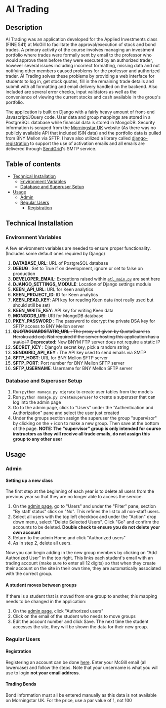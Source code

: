 # AI Trading

## Description

AI Trading was an application developed for the Applied Investments class (FINE 541) at McGill to facilitate the approval/execution of stock and bond trades. A primary activity of the course involves managing an investment portfolio where trades were formally sent by email to the professor who would approve them before they were executed by an authorized trader, however several issues including incorrect formatting, missing data and not notifying other members caused problems for the professor and authorized trader. AI Trading solves these problems by providing a web interface for students to log in, get stock quotes, fill in the remaining trade details and submit with all formatting and email delivery handled on the backend. Also included are several error checks, input validators as well as the convenience of viewing the current stocks and cash available in the group's portfolio.

The application is built on Django with a fairly heavy amount of front-end Javascript/JQuery code. User data and group mappings are stored in a PostgreSQL database while financial data is stored in MongoDB. Security information is scraped from the [Morningstar UK](http://www.morningstar.co.uk/uk/) website (As there was no publicly available API that included ISIN data) and the portfolio data is pulled from BNY Mellon via SFTP. I have also utilized a library called [django-registration](https://django-registration.readthedocs.io) to support the use of activation emails and all emails are delivered through [SendGrid](https://sendgrid.com/)'s SMTP service.

## Table of contents

- [Technical Installation](#technical-installation)
  * [Environment Variables](#environment-variables)
  * [Database and Superuser Setup](#database-and-superuser-setup)
- [Usage](#usage)
  * [Admin](#admin)
  * [Regular Users](#regular-users)
    + [Registration](#registration)

## Technical Installation

### Environment Variables
A few environment variables are needed to ensure proper functionality. (Includes some default ones required by Django)

1. **DATABASE_URL**: URL of PostgreSQL database
2. **DEBUG** : Set to True if on development, ignore or set to false on production
3. **DEVELOPER_EMAIL**: Exceptions raised within [`etl_main.py`](aitrading/etl/etl_main.py) are sent here
4. **DJANGO_SETTINGS_MODULE**: Location of Django settings module
5. **KEEN_API_URL**: URL for Keen analytics
6. **KEEN_PROJECT_ID**: ID for Keen analytics
7. **KEEN_READ_KEY**: API key for reading Keen data (not really used but should still be set)
8. **KEEN_WRITE_KEY**: API key for writing Keen data
9. **MONGODB_URI**: URI for MongoDB database
10. **PKEY_PASSWORD** : The password to decrypt the private DSA key for SFTP access to BNY Mellon server
11. ~~**QUOTAGUARDSTATIC_URL** : The proxy url given by QuotaGuard (a Heroku add on). Not required if the server hosting this application has a static IP~~
**Deprecated**: New BNYM FTP server does not require a static IP
12. **SECRET_KEY** : Django's secret key, pick a random string
13. **SENDGRID_API_KEY** : The API key used to send emails via SMTP
14. **SFTP_HOST**: URL for BNY Mellon SFTP server
15. **SFTP_PORT**: Port number for BNY Mellon SFTP server
16. **SFTP_USERNAME**: Username for BNY Mellon SFTP server

### Database and Superuser Setup

1. Run `python manage.py migrate` to create user tables from the models
2. Run `python manage.py createsuperuser` to create a superuser that can log into the admin page
3. Go to the admin page, click to "Users" under the "Authentication and Authorization" pane and select the user just created
4. Under the groups section assign the superuser the group "supervisor" by clicking on the + icon to make a new group. Then save at the bottom of the page.
**NOTE: The "supervisor" group is only intended for course instructors as they will receive all trade emails, do not assign this group to any other user**

## Usage

### Admin

#### Setting up a new class
The first step at the beginning of each year is to delete all users from the previous year so that they are no longer able to access the service.
1. On the [admin page](https://aitrading.herokuapp.com/admin), go to "Users" and under the "Filter" pane, section "By staff status" click on "No". This refines the list to all non-staff users.
2. Select all users with the top left checkbox and under the "Action" drop down menu, select "Delete Selected Users". Click "Go" and confirm the accounts to be deleted. **Double check to ensure you do not delete your own account**
3. Return to the admin Home and click "Authorized users"
4. As in step 2, delete all users.

Now you can begin adding in the new group members by clicking on "Add Authorized User" in the top right. This links each student's email with an trading account (make sure to enter all 12 digits) so that when they create their account on the site in their own time, they are automatically associated with the correct group.

#### A student moves between groups

If there is a student that is moved from one group to another, this mapping needs to be changed in the application:
1. On the [admin page](https://aitrading.herokuapp.com/admin), click "Authorized users"
2. Click on the email of the student who needs to move groups
3. Edit the account number and click Save. The next time the student accesses the site, they will be shown the data for their new group.

### Regular Users

#### Registration
Registering an account can be done [here](https://aitrading.herokuapp.com/accounts/register/). Enter your McGill email (all lowercase) and follow the steps. Note that your unsername is what you will use to login **not your email address**.

#### Trading Bonds
Bond information must all be entered manually as this data is not available on Morningstar UK. For the price, use a par value of 1, not 100
